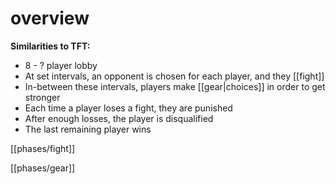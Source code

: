 # overview

**Similarities to TFT:**

- 8 - ? player lobby
- At set intervals, an opponent is chosen for each player, and they [[fight]]
- In-between these intervals, players make [[gear|choices]] in order to get stronger
- Each time a player loses a fight, they are punished
- After enough losses, the player is disqualified
- The last remaining player wins

[[phases/fight]]

[[phases/gear]]
